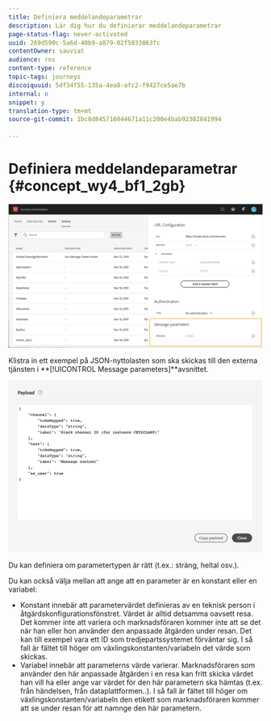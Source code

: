 ```yaml
---
title: Definiera meddelandeparametrar
description: Lär dig hur du definierar meddelandeparametrar
page-status-flag: never-activated
uuid: 269d590c-5a6d-40b9-a879-02f5033863fc
contentOwner: sauviat
audience: rns
content-type: reference
topic-tags: journeys
discoiquuid: 5df34f55-135a-4ea8-afc2-f9427ce5ae7b
internal: n
snippet: y
translation-type: tm+mt
source-git-commit: 1bc8d845716044671a11c200e4bab92302841994

---
```



# Definiera meddelandeparametrar {#concept_wy4_bf1_2gb}

![](../assets/messageparameterssection.png)

Klistra in ett exempel på JSON-nyttolasten som ska skickas till den externa tjänsten i **[!UICONTROL Message parameters]**avsnittet.


![](../assets/customactionpayloadmessage.png)

Du kan definiera om parametertypen är rätt (t.ex.: sträng, heltal osv.).

Du kan också välja mellan att ange att en parameter är en konstant eller en variabel:

* Konstant innebär att parametervärdet definieras av en teknisk person i åtgärdskonfigurationsfönstret. Värdet är alltid detsamma oavsett resa. Det kommer inte att variera och marknadsföraren kommer inte att se det när han eller hon använder den anpassade åtgärden under resan. Det kan till exempel vara ett ID som tredjepartssystemet förväntar sig. I så fall är fältet till höger om växlingskonstanten/variabeln det värde som skickas.
* Variabel innebär att parameterns värde varierar. Marknadsföraren som använder den här anpassade åtgärden i en resa kan fritt skicka värdet han vill ha eller ange var värdet för den här parametern ska hämtas (t.ex. från händelsen, från dataplattformen..). I så fall är fältet till höger om växlingskonstanten/variabeln den etikett som marknadsföraren kommer att se under resan för att namnge den här parametern.
